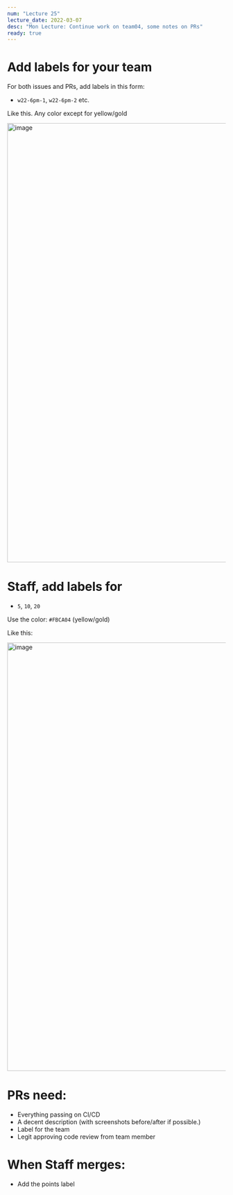 ```yaml
---
num: "Lecture 25"
lecture_date: 2022-03-07
desc: "Mon Lecture: Continue work on team04, some notes on PRs"
ready: true
---
```



# Add labels for your team 

For both issues and PRs, add labels in this form:

* `w22-6pm-1`, `w22-6pm-2` etc.

Like this.  Any color except for yellow/gold

<img width="1012" alt="image" src="https://user-images.githubusercontent.com/1119017/157112924-0c17b982-d490-463d-9812-715ac7a6e8ef.png">


# Staff, add labels for

* `5`, `10`, `20` 

Use the color: `#FBCA04` (yellow/gold)

Like this:

<img width="987" alt="image" src="https://user-images.githubusercontent.com/1119017/157112889-1c64047f-bed2-4a13-b9e1-e51a3e042554.png">

# PRs need:

* Everything passing on CI/CD
* A decent description (with screenshots before/after if possible.)
* Label for the team
* Legit approving code review from team member

# When Staff merges:

* Add the points label
